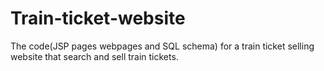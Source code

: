# Train-ticket-website

The code(JSP pages webpages and SQL schema) for a train ticket selling website that search and sell train tickets. 
